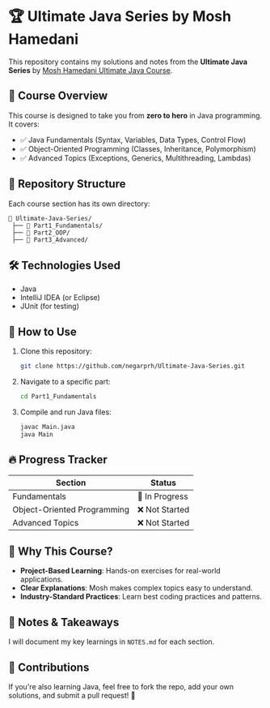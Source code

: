 # 🏆 Ultimate Java Series by Mosh Hamedani

This repository contains my solutions and notes from the **Ultimate Java Series** by [Mosh Hamedani Ultimate Java Course](https://codewithmosh.com/p/the-ultimate-java-mastery-series).

## 📖 Course Overview
This course is designed to take you from **zero to hero** in Java programming. It covers:
- ✅ Java Fundamentals (Syntax, Variables, Data Types, Control Flow)
- ✅ Object-Oriented Programming (Classes, Inheritance, Polymorphism)
- ✅ Advanced Topics (Exceptions, Generics, Multithreading, Lambdas)

## 📂 Repository Structure
Each course section has its own directory:
```
📁 Ultimate-Java-Series/
 ├── 📂 Part1_Fundamentals/
 ├── 📂 Part2_OOP/
 ├── 📂 Part3_Advanced/
```

## 🛠 Technologies Used
- Java
- IntelliJ IDEA (or Eclipse)
- JUnit (for testing)

## 🚀 How to Use
1. Clone this repository:
   ```bash
   git clone https://github.com/negarprh/Ultimate-Java-Series.git
   ```
2. Navigate to a specific part:
   ```bash
   cd Part1_Fundamentals
   ```
3. Compile and run Java files:
   ```bash
   javac Main.java
   java Main
   ```

## 🔥 Progress Tracker
| Section | Status |
|---------|--------|
| Fundamentals | 🔄 In Progress |
| Object-Oriented Programming | ❌ Not Started |
| Advanced Topics | ❌ Not Started |

## 🌟 Why This Course?
- **Project-Based Learning**: Hands-on exercises for real-world applications.
- **Clear Explanations**: Mosh makes complex topics easy to understand.
- **Industry-Standard Practices**: Learn best coding practices and patterns.

## 📌 Notes & Takeaways
I will document my key learnings in `NOTES.md` for each section.

## 🤝 Contributions
If you're also learning Java, feel free to fork the repo, add your own solutions, and submit a pull request! 🚀
